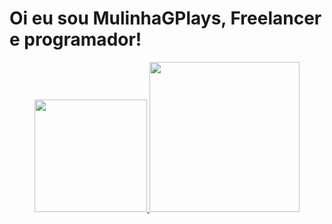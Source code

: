 
# Oi eu sou MulinhaGPlays, Freelancer e programador!
<div align="center">
<a href="https://github.com/MulinhaGPlays">
<img height=180em" src="https://github-readme-stats.vercel.app/api?username=MulinhaGPlays&show_icons=true&theme=monokai&include_all_commits=true&count_private=true"/>
<img width="240em" src="https://github-readme-stats.vercel.app/api/top-langs/?username=MulinhaGPlays&layout=compact&langs_count=7&theme=monokaihttps://github-readme-stats.vercel.app/api/top-langs/?username=MulinhaGPlays&hide=html&layout=compact=true&theme=cobalt)"/>                                                                                                                 
</div>
